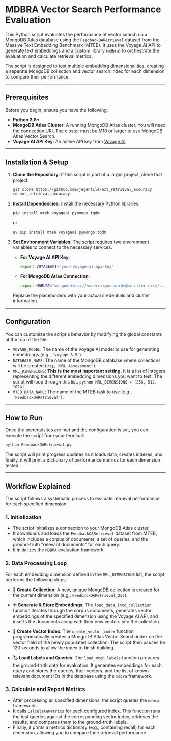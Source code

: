 
# MDBRA Vector Search Performance Evaluation

This Python script evaluates the performance of vector search on a MongoDB Atlas database using the `FeedbackQARetrieval` dataset from the Massive Text Embedding Benchmark (MTEB). It uses the Voyage AI API to generate text embeddings and a custom library (`mdbra`) to orchestrate the evaluation and calculate retrieval metrics.

The script is designed to test multiple embedding dimensionalities, creating a separate MongoDB collection and vector search index for each dimension to compare their performance.

-----

## Prerequisites

Before you begin, ensure you have the following:

  * **Python 3.8+**
  * **MongoDB Atlas Cluster**: A running MongoDB Atlas cluster. You will need the connection URI. The cluster must be M10 or larger to use MongoDB Atlas Vector Search.
  * **Voyage AI API Key**: An active API key from [Voyage AI](https://www.voyageai.com/).

-----

## Installation & Setup

1.  **Clone the Repository**:
    If this script is part of a larger project, clone that project.

    ```bash
    git clone https://github.com/jegentile/ext_retrieval_accuracy 
    cd ext_retrieval_accuracy
    ```

2.  **Install Dependencies**:
    Install the necessary Python libraries.

    ```bash
    pip install mteb voyageai pymongo tqdm 
    ```
    or
    ```bash
    uv pip install mteb voyageai pymongo tqdm
    ```

3.  **Set Environment Variables**:
    The script requires two environment variables to connect to the necessary services.

      * **For Voyage AI API Key**:

        ```bash
        export VOYAGEAPI="your-voyage-ai-api-key"
        ```

      * **For MongoDB Atlas Connection**:

        ```bash
        export MDBURI="mongodb+srv://<user>:<password>@<cluster-uri>/..."
        ```

    Replace the placeholders with your actual credentials and cluster information.

-----

## Configuration

You can customize the script's behavior by modifying the global constants at the top of the file:

  * `VOYAGE_MODEL`: The name of the Voyage AI model to use for generating embeddings (e.g., `'voyage-3.5'`).
  * `DATABASE_NAME`: The name of the MongoDB database where collections will be created (e.g., `'MRL_Assessment'`).
  * `MRL_DIMENSIONS`: **This is the most important setting.** It is a list of integers representing the different embedding dimensions you want to test. The script will loop through this list.
        ```python
        MRL_DIMENSIONS = [256, 512, 1024]
        ```
  * `MTEB_DATA_NAME`: The name of the MTEB task to use (e.g., `'FeedbackQARetrieval'`).

-----

## How to Run

Once the prerequisites are met and the configuration is set, you can execute the script from your terminal:

```bash
python FeedbackQARetrieval.py
```

The script will print progress updates as it loads data, creates indexes, and finally, it will print a dictionary of performance metrics for each dimension tested.

-----

## Workflow Explained

The script follows a systematic process to evaluate retrieval performance for each specified dimension.

### 1\. Initialization

  - The script initializes a connection to your MongoDB Atlas cluster.
  - It downloads and loads the `FeedbackQARetrieval` dataset from MTEB, which includes a corpus of documents, a set of queries, and the ground-truth "relevant documents" for each query.
  - It initializes the `MDBRA` evaluation framework.

### 2\. Data Processing Loop

For each embedding dimension defined in the `MRL_DIMENSIONS` list, the script performs the following steps:

  - **📄 Create Collection**: A new, unique MongoDB collection is created for the current dimension (e.g., `FeedbackQARetrieval_256`).

  - **✨ Generate & Store Embeddings**: The `load_data_into_collection` function iterates through the corpus documents, generates vector embeddings of the specified dimension using the Voyage AI API, and inserts the documents along with their new vectors into the collection.

  - **🔎 Create Vector Index**: The `create_vector_index` function programmatically creates a MongoDB Atlas Vector Search index on the vector field of the newly populated collection. The script then pauses for 120 seconds to allow the index to finish building.

  - **🏷️ Load Labels and Queries**: The `load_mteb_labels` function prepares the ground-truth data for evaluation. It generates embeddings for each query and stores the queries, their vectors, and the list of known relevant document IDs in the database using the `mdbra` framework.

### 3\. Calculate and Report Metrics

  - After processing all specified dimensions, the script queries the `mdbra` framework.
  - It calls `CalculateMetrics` for each configured index. This function runs the test queries against the corresponding vector index, retrieves the results, and compares them to the ground-truth labels.
  - Finally, it prints a metrics dictionary (e.g., containing recall) for each dimension, allowing you to compare their retrieval performance.
